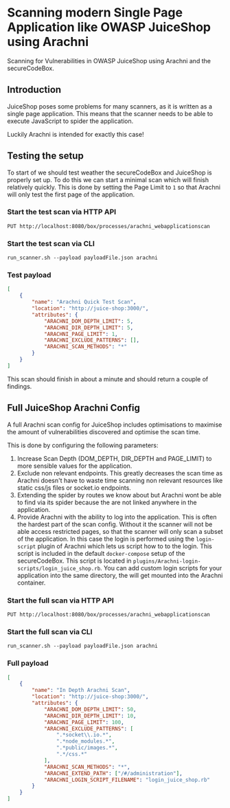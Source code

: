 # Scanning modern Single Page Application like OWASP JuiceShop using Arachni

Scanning for Vulnerabilities in OWASP JuiceShop using Arachni and the secureCodeBox.

## Introduction

JuiceShop poses some problems for many scanners, as it is written as a single page application. This means that the scanner needs to be able to execute JavaScript to spider the application.

Luckily Arachni is intended for exactly this case!

## Testing the setup

To start of we should test weather the secureCodeBox and JuiceShop is properly set up. To do this we can start a minimal scan which will finish relatively quickly. This is done by setting the Page Limit to `1` so that Arachni will only test the first page of the application.

### Start the test scan via HTTP API

`PUT http://localhost:8080/box/processes/arachni_webapplicationscan`

### Start the test scan via CLI

`run_scanner.sh --payload payloadFile.json arachni`

### Test payload

```json
[
    {
        "name": "Arachni Quick Test Scan",
        "location": "http://juice-shop:3000/",
        "attributes": {
            "ARACHNI_DOM_DEPTH_LIMIT": 5,
            "ARACHNI_DIR_DEPTH_LIMIT": 5,
            "ARACHNI_PAGE_LIMIT": 1,
            "ARACHNI_EXCLUDE_PATTERNS": [],
            "ARACHNI_SCAN_METHODS": "*"
        }
    }
]
```

This scan should finish in about a minute and should return a couple of findings.

## Full JuiceShop Arachni Config

A full Arachni scan config for JuiceShop includes optimisations to maximise the amount of vulnerabilities discovered and optimise the scan time.

This is done by configuring the following parameters:

1.  Increase Scan Depth (DOM_DEPTH, DIR_DEPTH and PAGE_LIMIT) to more sensible values for the application.
2.  Exclude non relevant endpoints. This greatly decreases the scan time as Arachni doesn't have to waste time scanning non relevant resources like static css/js files or socket.io endpoints.
3.  Extending the spider by routes we know about but Arachni wont be able to find via its spider because the are not linked anywhere in the application.
4.  Provide Arachni with the ability to log into the application. This is often the hardest part of the scan config. Without it the scanner will not be able access restricted pages, so that the scanner will only scan a subset of the application. In this case the login is performed using the `login-script` plugin of Arachni which lets us script how to to the login. This script is included in the default `docker-compose` setup of the secureCodeBox. This script is located in `plugins/Arachni-login-scripts/login_juice_shop.rb`. You can add custom login scripts for your application into the same directory, the will get mounted into the Arachni container.

### Start the full scan via HTTP API

`PUT http://localhost:8080/box/processes/arachni_webapplicationscan`

### Start the full scan via CLI

`run_scanner.sh --payload payloadFile.json arachni`

### Full payload

```json
[
    {
        "name": "In Depth Arachni Scan",
        "location": "http://juice-shop:3000/",
        "attributes": {
            "ARACHNI_DOM_DEPTH_LIMIT": 50,
            "ARACHNI_DIR_DEPTH_LIMIT": 10,
            "ARACHNI_PAGE_LIMIT": 100,
            "ARACHNI_EXCLUDE_PATTERNS": [
                ".*socket\\.io.*",
                ".*node_modules.*",
                ".*public/images.*",
                ".*/css.*"
            ],
            "ARACHNI_SCAN_METHODS": "*",
            "ARACHNI_EXTEND_PATH": ["/#/administration"],
            "ARACHNI_LOGIN_SCRIPT_FILENAME": "login_juice_shop.rb"
        }
    }
]
```
